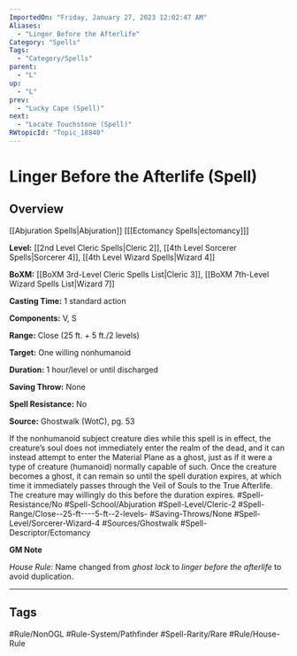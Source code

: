 ```yaml
---
ImportedOn: "Friday, January 27, 2023 12:02:47 AM"
Aliases:
  - "Linger Before the Afterlife"
Category: "Spells"
Tags:
  - "Category/Spells"
parent:
  - "L"
up:
  - "L"
prev:
  - "Lucky Cape (Spell)"
next:
  - "Locate Touchstone (Spell)"
RWtopicId: "Topic_18840"
---
```

# Linger Before the Afterlife (Spell)
## Overview
[[Abjuration Spells|Abjuration]] \[[[Ectomancy Spells|ectomancy]]]

**Level:** [[2nd Level Cleric Spells|Cleric 2]], [[4th Level Sorcerer Spells|Sorcerer 4]], [[4th Level Wizard Spells|Wizard 4]]

**BoXM:** [[BoXM 3rd-Level Cleric Spells List|Cleric 3]], [[BoXM 7th-Level Wizard Spells List|Wizard 7]]

**Casting Time:** 1 standard action

**Components:** V, S

**Range:** Close (25 ft. + 5 ft./2 levels)

**Target:** One willing nonhumanoid

**Duration:** 1 hour/level or until discharged

**Saving Throw:** None

**Spell Resistance:** No

**Source:** Ghostwalk (WotC), pg. 53

If the nonhumanoid subject creature dies while this spell is in effect, the creature’s soul does not immediately enter the realm of the dead, and it can instead attempt to enter the Material Plane as a ghost, just as if it were a type of creature (humanoid) normally capable of such. Once the creature becomes a ghost, it can remain so until the spell duration expires, at which time it immediately passes through the Veil of Souls to the True Afterlife. The creature may willingly do this before the duration expires.
#Spell-Resistance/No #Spell-School/Abjuration #Spell-Level/Cleric-2 #Spell-Range/Close--25-ft----5-ft--2-levels- #Saving-Throws/None #Spell-Level/Sorcerer-Wizard-4 #Sources/Ghostwalk #Spell-Descriptor/Ectomancy

**GM Note**

*House Rule:* Name changed from *ghost lock* to *linger before the afterlife* to avoid duplication.


---
## Tags
#Rule/NonOGL #Rule-System/Pathfinder #Spell-Rarity/Rare #Rule/House-Rule

